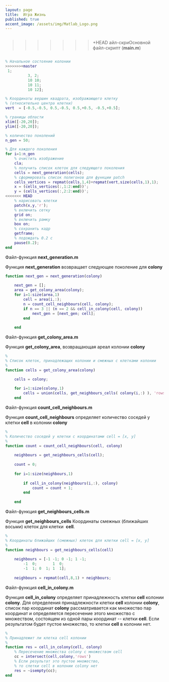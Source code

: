 ```yaml
---
layout: page
title:  Игра Жизнь
published: true
accent_image: /assets/img/Matlab_Logo.png
---
```



~~~

~~~
>>>>>>>+HEAD
айл-скриОсновной файл-скрипт (**main.m**)

~~~matlab

% Начальное состояние колонии
>>>>>>>+master
 1;
          3, 2;          
          10 10;
          10 11;
          10 12];

% Координаты вершин квадрата, изображающего клетку 
% (относительно центра клетки)
vert  = [-0.5,-0.5, 0.5,-0.5, 0.5,+0.5, -0.5,+0.5];

% границы области
xlim([-20,20]);
ylim([-20,20]);

% количество поколений
n_gen = 50;

% Для каждого поколения
for i=1:n_gen    
    % очистить изображение
    cla;
    % получить список клеток для следующего поколения
    cells = next_generation(cells);
    % сформировать список полигонов для функции patch 
    cells_vertices = repmat(cells,1,4)+repmat(vert,size(cells,1),1);
    x = (cells_vertices(:,1:2:end))';
    y = (cells_vertices(:,2:2:end))';    
<<<<<<< HEAD
    % нарисовать клетки
    patch(x,y,'r');
    % включить сетку
    grid on;
    % включить рамку
    box on;
    % сохранить кадр
    getframe;
    % подождать 0.2 с
    pause(0.2);
end
~~~

Файл-функция **next_generation.m**

Функция **next_generation** возвращает следующее поколение для **colony** 

~~~matlab
function next_gen = next_generation(colony)
    
    next_gen = [];
    area = get_colony_area(colony);
    for i=1:size(area,1)
        cell = area(i,:);
        n = count_cell_neighbours(cell, colony);
        if n == 3 || (n == 2 && cell_in_colony(cell, colony))
            next_gen = [next_gen; cell];
        end
        
    end
~~~

Файл-функция **get_colony_area.m**

Функция **get_colony_area**, возвращающая ареал колонии **colony**

~~~matlab
%
% Список клеток, принадлежащих колонии и смежных с клетками колонии
%
function cells = get_colony_area(colony)

    cells = colony;
    
    for i=1:size(colony,1)
        cells = union(cells, get_neighbours_cells( colony(i,:) ), 'rows');
    end
~~~

Файл-функция **count_cell_neighbours.m**

Функция **count_cell_neighbours** определяет количество соседей у клетки **cell** в колонии **colony** 

~~~matlab
%
% Количество соседей у клетки с координатами cell = [x, y]
%
function count = count_cell_neighbours(cell, colony)
    
    neighbours = get_neighbours_cells(cell);
    
    count = 0;
    
    for i=1:size(neighbours,1)
        
        if cell_in_colony(neighbours(i,:), colony)
            count = count + 1;
        end
        
    end
~~~

Файл-функция **get_neighbours_cells.m**

Функция **get_neighbours_cells** Координаты смежных (ближайших восьми) клеток для клетки  **cell**.

~~~matlab
%
% Координаты ближайших (смежных) клеток для клетки cell = [x, y]
%
function neighbours = get_neighbours_cells(cell)
    
    neighbours = [-1 -1; 0 -1; 1 -1;
        -1  0;       1  0;
        -1  1; 0  1; 1  1];
    
    neighbours = repmat(cell,8,1) + neighbours;
~~~   

Файл-функция **cell_in_colony.m**

Функция **cell_in_colony** определяет принадлежность клетки **cell** колонии **colony**. Для определения принадлежности клетки **cell** колонии **colony**, список пар координат **colony** рассматривается как множество пар координат и определяется пересечение этого множество с множеством, состоящем из одной пары координат -- клетки **cell**. Если результатом будет пустое множество, то клетки **cell** в колонии нет.

~~~matlab
%
% Принадлежит ли клетка cell колонии
%
function res = cell_in_colony(cell, colony)
    % Пересечение множества colony с множеством cell
    сс = intersect(cell,colony,'rows')
    % Если результат это пустое множество, 
    % то слетки cell в колонии colony нет
    res = ~isempty(сс);        
end
~~~
